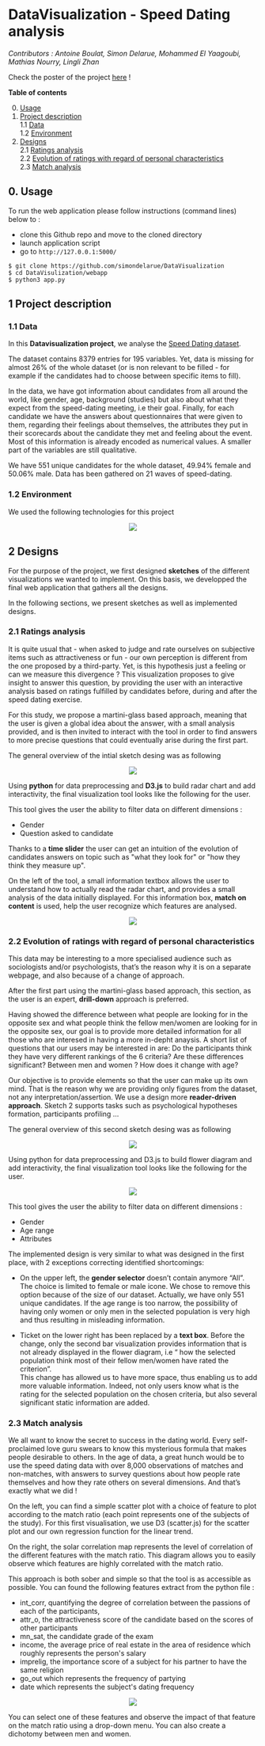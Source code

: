 # DataVisualization - Speed Dating analysis 

_Contributors : Antoine Boulat, Simon Delarue, Mohammed El Yaagoubi, Mathias Nourry, Lingli Zhan_ 

Check the poster of the project [here](https://github.com/simondelarue/DataVisualization/tree/main/milestones/Poster.pdf) !

**Table of contents**  

0. [Usage](#Usage)   
1. [Project description](#Description)   
    1.1 [Data](#Data)  
    1.2 [Environment](#Env)  
2. [Designs](#Designs)  
    2.1 [Ratings analysis](#Ratings)  
    2.2 [Evolution of ratings with regard of personal characteristics](#charac)  
    2.3 [Match analysis](#Match)  

## 0. Usage <a class="anchor" id="Usage"></a>  

To run the web application please follow instructions (command lines) below to :  
* clone this Github repo and move to the cloned directory  
* launch application script  
* go to `http://127.0.0.1:5000/ `  

``` system
$ git clone https://github.com/simondelarue/DataVisualization
$ cd DataVisulization/webapp
$ python3 app.py
```

## 1 Project description <a class="anchor" id="Description"></a>  

### 1.1 Data <a class="anchor" id="Data"></a>  

In this **Datavisualization project**, we analyse the [Speed Dating dataset](https://flowingdata.com/2008/02/06/speed-dating-data-attractiveness-sincerity-intelligence-hobbies/).  

The dataset contains 8379 entries for 195 variables. Yet, data is missing for almost 26% of the whole dataset (or is non relevant to be filled - for example if the candidates had to choose between specific items to fill). 

In the data, we have got information about candidates from all around the world, like gender, age, background (studies) but also about what they expect from the speed-dating meeting, i.e their goal. Finally, for each candidate we have the answers about questionnaires that were given to them, regarding their feelings about themselves, the attributes they put in their scorecards about the candidate they met and feeling about the event. Most of this information is already encoded as numerical values. A smaller part of the variables are still qualitative.

We have 551 unique candidates for the whole dataset, 49.94% female and 50.06% male. Data has been gathered on 21 waves of speed-dating.  

### 1.2 Environment <a class="anchor" id="Env"></a>  

We used the following technologies for this project 

<p align="center">
    <img src='img/technos_used.png'>
</p>


## 2 Designs <a class="anchor" id="Designs"></a>   

For the purpose of the project, we first designed **sketches** of the different visualizations we wanted to implement. On this basis, we developped the final web application that gathers all the designs.  

In the following sections, we present sketches as well as implemented designs.

### 2.1 Ratings analysis  <a class="anchor" id="Ratings"></a>  

It is quite usual that - when asked to judge and rate ourselves on subjective items such as attractiveness or fun - our own perception is different from the one proposed by a third-party. Yet, is this hypothesis just a feeling or can we measure this divergence ? 
This visualization proposes to give insight to answer this question, by providing the user with an interactive analysis based on ratings fulfilled by candidates before, during and after the speed dating exercise.

For this study, we propose a martini-glass based approach, meaning that the user is given a global idea about the answer, with a small analysis provided, and is then invited to interact with the tool in order to find answers to more precise questions that could eventually arise during the first part.

The general overview of the intial sketch desing was as following 

<p align="center">
    <img src='img/rating_analysis_1.png'>
</p>  

Using **python** for data preprocessing and **D3.js** to build radar chart and add interactivity, the final visualization tool looks like the following for the user.

This tool gives the user the ability to filter data on different dimensions :  
* Gender  
* Question asked to candidate  

Thanks to a **time slider** the user can get an intuition of the evolution of candidates answers on topic such as "what they look for" or "how they think they measure up".  

On the left of the tool, a small information textbox allows the user to understand how to actually read the radar chart, and provides a small analysis of the data initially displayed. For this information box, **match on content** is used, help the user recognize which features are analysed.

<p align="center">
    <img src='img/design_1.gif'>
</p> 


### 2.2 Evolution of ratings with regard of personal characteristics  <a class="anchor" id="Charac"></a>  

This data may be interesting to a more specialised audience such as sociologists and/or psychologists, that’s the reason why it is on a separate webpage, and also because of a change of approach.

After the first part using the martini-glass based approach, this section, as the user is an expert, **drill-down** approach is preferred.

Having showed the difference between what people are looking for in the opposite sex and what people think the fellow men/women are looking for in the opposite sex, our goal is to provide more detailed information for all those who are interesed in having a more in-depht anaysis. A short list of questions that our users may be interested in are:
Do the participants think they have very different rankings of the 6 criteria?
Are these differences significant? Between men and women ?
How does it change with age?

Our objective is to provide elements so that the user can make up its own mind.
That is the reason why we are providing only figures from the dataset, not any interpretation/assertion. We use a design more **reader-driven approach**. Sketch 2 supports tasks such as psychological hypotheses formation, participants profiling …

The general overview of this second sketch desing was as following

<p align="center">
    <img src='img/flower_initial.png'>
</p>

Using python for data preprocessing and D3.js to build flower diagram and add interactivity, the final visualization tool looks like the following for the user.

<p align="center">
    <img src='img/flower_final.gif'>
</p>

This tool gives the user the ability to filter data on different dimensions :

- Gender
- Age range
- Attributes

The implemented design is very similar to what was designed in the first place, with 2 exceptions correcting identified shortcomings:

- On the upper left, the **gender selector** doesn’t contain anymore “All”.
  The choice is limited to female or male icone. We chose to remove this option because of the size of our dataset. Actually, we have only 551 unique candidates. If the age range is too narrow, the possibility of having only women or only men in the selected population is very high and thus resulting in misleading information.

- Ticket on the lower right has been replaced by a **text box**.
  Before the change, only the second bar visualization provides information that is not already displayed in the flower diagram, i.e “ how the selected population think most of their fellow men/women have rated the criterion”.<br> This change has allowed us to have more space, thus enabling us to add more valuable information. Indeed, not only users know what is the rating for the selected population on the chosen criteria, but also several significant static information are added.</br>
  
  
### 2.3 Match analysis  <a class="anchor" id="Match"></a>  

We all want to know the secret to success in the dating world. Every self-proclaimed love guru swears to know this mysterious formula that makes people desirable to others. In the age of data, a great hunch would be to use the speed dating data with over 8,000 observations of matches and non-matches, with answers to survey questions about how people rate themselves and how they rate others on several dimensions. And that’s exactly what we did !

On the left, you can find a simple scatter plot with a choice of feature to plot according to the match ratio (each point represents one of the subjects of the study). For this first visualisation, we use D3 (scatter.js) for the scatter plot and our own regression function for the linear trend.

On the right, the solar correlation map represents the level of correlation of the different features with the match ratio. This diagram allows you to easily observe which features are highly correlated with the match ratio. 

This approach is both sober and simple so that the tool is as accessible as possible.
You can found the following features extract from the python file :
- int_corr, quantifying the degree of correlation between the passions of each of the participants,
- attr_o, the attractiveness score of the candidate based on the scores of other participants
- mn_sat, the candidate grade of the exam
- income, the average price of real estate in the area of residence which roughly represents the person's salary
- imprelig, the importance score of a subject for his partner to have the same religion
- go_out which represents the frequency of partying
- date which represents the subject's dating frequency

<p align="center">
    <img src='img/flower_final.gif'>
</p>

You can select one of these features and observe the impact of that feature on the match ratio using a drop-down menu. You can also create a dichotomy between men and women.
